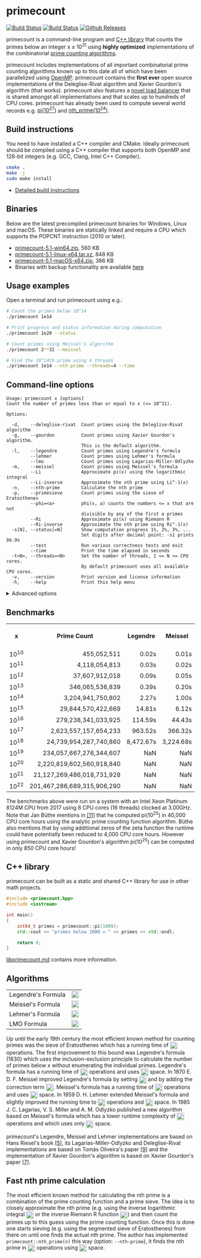 # primecount

[![Build Status](https://travis-ci.org/kimwalisch/primecount.svg)](https://travis-ci.org/kimwalisch/primecount)
[![Build Status](https://ci.appveyor.com/api/projects/status/github/kimwalisch/primecount?branch=master&svg=true)](https://ci.appveyor.com/project/kimwalisch/primecount)
[![Github Releases](https://img.shields.io/github/release/kimwalisch/primecount.svg)](https://github.com/kimwalisch/primecount/releases)

primecount is a command-line program and [C++ library](doc/libprimecount.md)
that counts the primes below an integer x&nbsp;≤&nbsp;10<sup>31</sup> using
**highly optimized** implementations of the combinatorial
[prime counting algorithms](https://en.wikipedia.org/wiki/Prime-counting_function#Algorithms_for_evaluating_%CF%80(x)).

primecount includes implementations of all important combinatorial
prime counting algorithms known up to this date all of which have
been parallelized using [OpenMP](https://en.wikipedia.org/wiki/OpenMP).
primecount contains the **first ever** open source implementations of
the Deleglise-Rivat algorithm and Xavier Gourdon's algorithm (that works).
primecount also features a [novel load balancer](https://github.com/kimwalisch/primecount/blob/master/src/LoadBalancer.cpp)
that is shared amongst all implementations and that scales up to
hundreds of CPU cores. primecount has already been used to compute
several world records e.g.
[pi(10<sup>27</sup>)](http://www.mersenneforum.org/showthread.php?t=20473) and
[nth_prime(10<sup>24</sup>)](https://oeis.org/A006988).

## Build instructions

You need to have installed a C++ compiler and CMake. Ideally
primecount should be compiled using a C++ compiler that supports both
OpenMP and 128-bit integers (e.g. GCC, Clang, Intel C++ Compiler).

```sh
cmake .
make -j
sudo make install
```

* [Detailed build instructions](doc/BUILD.md)

## Binaries

Below are the latest precompiled primecount binaries for
Windows, Linux and macOS. These binaries are statically linked
and require a CPU which supports the POPCNT instruction (2010 or
later).

* [primecount-5.1-win64.zip](https://github.com/kimwalisch/primecount/releases/download/v5.1/primecount-5.1-win64.zip), 560 KB
* [primecount-5.1-linux-x64.tar.xz](https://github.com/kimwalisch/primecount/releases/download/v5.1/primecount-5.1-linux-x64.tar.xz), 848 KB
* [primecount-5.1-macOS-x64.zip](https://github.com/kimwalisch/primecount/releases/download/v5.1/primecount-5.1-macOS-x64.zip), 386 KB
* Binaries with backup functionality are available [here](https://github.com/kimwalisch/primecount/tree/backup2#primecount-backup)

## Usage examples

Open a terminal and run primecount using e.g.:
```sh
# Count the primes below 10^14
./primecount 1e14

# Print progress and status information during computation
./primecount 1e20 --status

# Count primes using Meissel's algorithm
./primecount 2**32 --meissel

# Find the 10^14th prime using 4 threads
./primecount 1e14 --nth-prime --threads=4 --time
```

## Command-line options

```
Usage: primecount x [options]
Count the number of primes less than or equal to x (<= 10^31).

Options:

  -d,    --deleglise-rivat  Count primes using the Deleglise-Rivat algorithm
  -g,    --gourdon          Count primes using Xavier Gourdon's algorithm.
                            This is the default algorithm.
  -l,    --legendre         Count primes using Legendre's formula
         --lehmer           Count primes using Lehmer's formula
         --lmo              Count primes using Lagarias-Miller-Odlyzko
  -m,    --meissel          Count primes using Meissel's formula
         --Li               Approximate pi(x) using the logarithmic integral
         --Li-inverse       Approximate the nth prime using Li^-1(x)
  -n,    --nth-prime        Calculate the nth prime
  -p,    --primesieve       Count primes using the sieve of Eratosthenes
         --phi=<a>          phi(x, a) counts the numbers <= x that are not
                            divisible by any of the first a primes
         --Ri               Approximate pi(x) using Riemann R
         --Ri-inverse       Approximate the nth prime using Ri^-1(x)
  -s[N], --status[=N]       Show computation progress 1%, 2%, 3%, ...
                            Set digits after decimal point: -s1 prints 99.9%
         --test             Run various correctness tests and exit
         --time             Print the time elapsed in seconds
  -t<N>, --threads=<N>      Set the number of threads, 1 <= N <= CPU cores.
                            By default primecount uses all available CPU cores.
  -v,    --version          Print version and license information
  -h,    --help             Print this help menu
```

<details>
<summary>Advanced options</summary>

```
Advanced options for the Deleglise-Rivat algorithm:

  -a<N>, --alpha=<N>        Tuning factor, 1 <= alpha <= x^(1/6)
         --P2               Compute the 2nd partial sieve function
         --S1               Compute the ordinary leaves
         --S2-trivial       Compute the trivial special leaves
         --S2-easy          Compute the easy special leaves
         --S2-hard          Compute the hard special leaves

Advanced options for Xavier Gourdon's algorithm:

         --alpha-y=<N>      Tuning factor, 1 <= alpha_y <= x^(1/6)
         --alpha-z=<N>      Tuning factor, 1 <= alpha_z <= x^(1/6)
         --AC               Compute Gourdon's A + C formulas
         --B                Compute Gourdon's B formula
         --D                Compute Gourdon's D formula
         --Phi0             Compute the Phi0 formula
         --Sigma            Compute the 7 Sigma formulas
```

</details>

## Benchmarks

<table>
  <tr align="center">
    <td><b>x</b></td>
    <td><b>Prime Count</b></td>
    <td><b>Legendre</b></td>
    <td><b>Meissel</b></td>
    <td><b>Lagarias<br/>Miller<br/>Odlyzko</b></td>
    <td><b>Deleglise<br/>Rivat</b></td>
    <td><b>Gourdon</b></td>
  </tr>
  <tr align="right">
    <td>10<sup>10</sup></td>
    <td>455,052,511</td>
    <td>0.02s</td>
    <td>0.01s</td>
    <td>0.00s</td>
    <td>0.00s</td>
    <td>0.00s</td>
  </tr>
  <tr align="right">
    <td>10<sup>11</sup></td>
    <td>4,118,054,813</td>
    <td>0.03s</td>
    <td>0.02s</td>
    <td>0.02s</td>
    <td>0.01s</td>
    <td>0.01s</td>
  </tr>
  <tr align="right">
    <td>10<sup>12</sup></td>
    <td>37,607,912,018</td>
    <td>0.09s</td>
    <td>0.05s</td>
    <td>0.02s</td>
    <td>0.02s</td>
    <td>0.02s</td>
  </tr>
  <tr align="right">
    <td>10<sup>13</sup></td>
    <td>346,065,536,839</td>
    <td>0.39s</td>
    <td>0.20s</td>
    <td>0.05s</td>
    <td>0.03s</td>
    <td>0.02s</td>
  </tr>
  <tr align="right">
    <td>10<sup>14</sup></td>
    <td>3,204,941,750,802</td>
    <td>2.27s</td>
    <td>1.00s</td>
    <td>0.15s</td>
    <td>0.13s</td>
    <td>0.07s</td>
  </tr>
  <tr align="right">
    <td>10<sup>15</sup></td>
    <td>29,844,570,422,669</td>
    <td>14.81s</td>
    <td>6.12s</td>
    <td>0.59s</td>
    <td>0.44s</td>
    <td>0.22s</td>
  </tr>
  <tr align="right">
    <td>10<sup>16</sup></td>
    <td>279,238,341,033,925</td>
    <td>114.59s</td>
    <td>44.43s</td>
    <td>2.60s</td>
    <td>1.47s</td>
    <td>0.81s</td>
  </tr>
  <tr align="right">
    <td>10<sup>17</sup></td>
    <td>2,623,557,157,654,233</td>
    <td>963.52s</td>
    <td>366.32s</td>
    <td>11.62s</td>
    <td>4.94s</td>
    <td>3.00s</td>
  </tr>
  <tr align="right">
    <td>10<sup>18</sup></td>
    <td>24,739,954,287,740,860</td>
    <td>8,472.67s</td>
    <td>3,224.68s</td>
    <td>52.80s</td>
    <td>19.90s</td>
    <td>11.66s</td>
  </tr>
  <tr align="right">
    <td>10<sup>19</sup></td>
    <td>234,057,667,276,344,607</td>
    <td>NaN</td>
    <td>NaN</td>
    <td>NaN</td>
    <td>93.05s</td>
    <td>48.60s</td>
  </tr>
  <tr align="right">
    <td>10<sup>20</sup></td>
    <td>2,220,819,602,560,918,840</td>
    <td>NaN</td>
    <td>NaN</td>
    <td>NaN</td>
    <td>398.20s</td>
    <td>202.87s</td>
  </tr>
  <tr align="right">
    <td>10<sup>21</sup></td>
    <td>21,127,269,486,018,731,928</td>
    <td>NaN</td>
    <td>NaN</td>
    <td>NaN</td>
    <td>1,718.79s</td>
    <td>870.17s</td>
  </tr>
  <tr align="right">
    <td>10<sup>22</sup></td>
    <td>201,467,286,689,315,906,290</td>
    <td>NaN</td>
    <td>NaN</td>
    <td>NaN</td>
    <td>7,796.46s</td>
    <td>3,679.60s</td>
  </tr>
</table>

The benchmarks above were run on a system with an Intel Xeon Platinum 8124M CPU
from 2017 using 8 CPU cores (16 threads) clocked at 3.00GHz. Note that Jan Büthe
mentions in <a href="doc/References.md">[11]</a> that he computed pi(10<sup>25</sup>)
in 40,000 CPU core hours using the analytic prime counting function algorithm.
Büthe also mentions that by using additional zeros of the zeta function the runtime
could have potentially been reduced to 4,000 CPU core hours. However using primecount
and Xavier Gourdon's algorithm pi(10<sup>25</sup>) can be computed in only 850 CPU
core hours!

## C++ library

primecount can be built as a static and shared C++ library for use in
other math projects.

```C++
#include <primecount.hpp>
#include <iostream>

int main()
{
    int64_t primes = primecount::pi(1000);
    std::cout << "primes below 1000 = " << primes << std::endl;

    return 0;
}
```

[libprimecount.md](doc/libprimecount.md) contains more information.

## Algorithms

<table>
  <tr>
    <td>Legendre's Formula</td>
    <td><img src="https://kimwalisch.github.io/primecount/formulas/pi_legendre.svg" height="20" align="absmiddle"/></td>
  </tr>
  <tr>
    <td>Meissel's Formula</td>
    <td><img src="https://kimwalisch.github.io/primecount/formulas/pi_meissel.svg" height="20" align="absmiddle"/></td>
  </tr>
  <tr>
    <td>Lehmer's Formula</td>
    <td><img src="https://kimwalisch.github.io/primecount/formulas/pi_lehmer.svg" height="20" align="absmiddle"/></td>
  </tr>
  <tr>
    <td>LMO Formula</td>
    <td><img src="https://kimwalisch.github.io/primecount/formulas/pi_lmo.svg" height="20" align="absmiddle"/></td>
  </tr>
</table>

Up until the early 19th century the most efficient known method for
counting primes was the sieve of Eratosthenes which has a running time of
<img src="https://kimwalisch.github.io/primecount/formulas/Oxloglogx.svg" height="20" align="absmiddle"/>
operations. The first improvement to this bound was Legendre's formula
(1830) which uses the inclusion-exclusion principle to calculate the
number of primes below x without enumerating the individual primes.
Legendre's formula has a running time of
<img src="https://kimwalisch.github.io/primecount/formulas/Ox.svg" height="20" align="absmiddle"/>
operations and uses
<img src="http://kimwalisch.github.io/primecount/formulas/Osqrtx.svg" height="20" align="absmiddle"/>
space. In 1870 E. D. F. Meissel improved Legendre's formula by setting
<img src="https://kimwalisch.github.io/primecount/formulas/apisqrt3x.svg" height="20" align="absmiddle"/>
and by adding the correction term
<img src="https://kimwalisch.github.io/primecount/formulas/P2xa.svg" height="20" align="absmiddle"/>.
Meissel's formula has a running time of
<img src="https://kimwalisch.github.io/primecount/formulas/Omeissel.svg" height="20" align="absmiddle"/>
operations and uses
<img src="https://kimwalisch.github.io/primecount/formulas/Osqrtxlogx.svg" height="20" align="absmiddle"/>
space. In 1959 D. H. Lehmer extended Meissel's formula and slightly improved the running time to
<img src="https://kimwalisch.github.io/primecount/formulas/Olehmer.svg" height="20" align="absmiddle"/>
operations and
<img src="https://kimwalisch.github.io/primecount/formulas/Osqrtxlogx.svg" height="20" align="absmiddle"/>
space. In 1985 J. C. Lagarias, V. S. Miller and A. M. Odlyzko published a new
algorithm based on Meissel's formula which has a lower runtime complexity of
<img src="https://kimwalisch.github.io/primecount/formulas/Oroot23xlogx.svg" height="20" align="absmiddle"/>
operations and which uses only
<img src="https://kimwalisch.github.io/primecount/formulas/Osqrt3xlog2x.svg" height="20" align="absmiddle"/>
space.

primecount's Legendre, Meissel and Lehmer implementations are based
on Hans Riesel's book <a href="doc/References.md">[5]</a>,
its Lagarias-Miller-Odlyzko and Deleglise-Rivat implementations are
based on Tomás Oliveira's paper <a href="doc/References.md">[9]</a>
and the implementation of Xavier Gourdon's algorithm is based
on Xavier Gourdon's paper  <a href="doc/References.md">[7]</a>.

## Fast nth prime calculation

The most efficient known method for calculating the nth prime is a
combination of the prime counting function and a prime sieve. The idea
is to closely approximate the nth prime (e.g. using the inverse
logarithmic integral
<img src="https://kimwalisch.github.io/primecount/formulas/Li-1n.svg" height="20" align="absmiddle"/>
or the inverse Riemann R function
<img src="https://kimwalisch.github.io/primecount/formulas/RiemannR-1.svgz" height="20" align="absmiddle"/>)
and then count the primes up to this guess using the prime counting
function. Once this is done one starts sieving (e.g. using the
segmented sieve of Eratosthenes) from there on until one finds the
actual nth prime. The author has implemented ```primecount::nth_prime(n)```
this way (option: ```--nth-prime```), it finds the nth prime in
<img src="https://kimwalisch.github.io/primecount/formulas/Oroot23xlog2x.svg" height="20" align="absmiddle"/>
operations using
<img src="https://kimwalisch.github.io/primecount/formulas/Opisqrtx.svg" height="20" align="absmiddle"/>
space.
